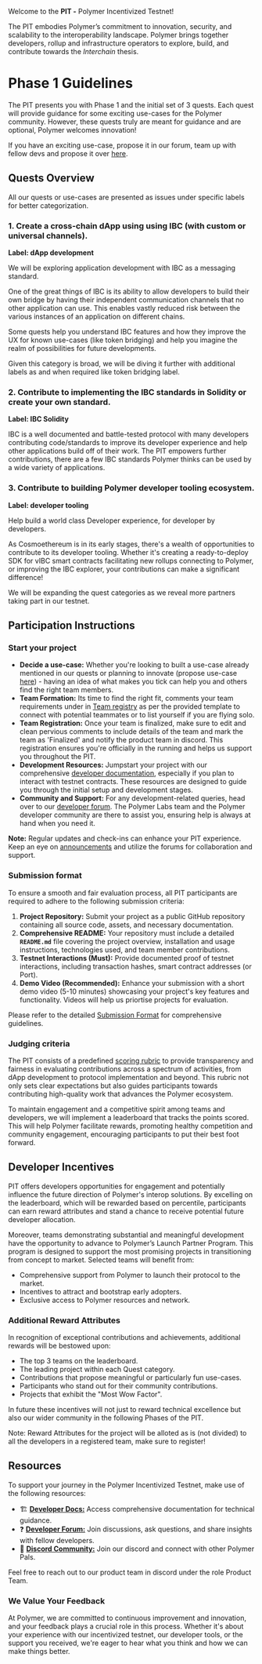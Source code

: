 Welcome to the **PIT -** Polymer Incentivized Testnet! 

The PIT embodies Polymer’s commitment to innovation, security, and scalability to the interoperability landscape. Polymer brings together developers, rollup and infrastructure operators to explore, build, and contribute towards the _Interchain_ thesis.

# Phase 1 Guidelines

The PIT presents you with Phase 1 and the initial set of 3 quests. Each quest will provide guidance for some exciting use-cases for the Polymer community. However, these quests truly are meant for guidance and are optional, Polymer welcomes innovation! 

If you have an exciting use-case, propose it in our forum, team up with fellow devs and propose it over [here](https://github.com/polymerdevs/PIT-Phase-1/issues/16). 

## Quests Overview 
All our quests or use-cases are presented as issues under specific labels for better categorization. 

### 1. Create a cross-chain dApp using using IBC (with custom or universal channels).
**Label: dApp development**

We will be exploring application development with IBC as a messaging standard.

One of the great things of IBC is its ability to allow developers to build their own bridge by having their independent communication channels that no other application can use. This enables vastly reduced risk between the various instances of an application on different chains.

Some quests help you understand IBC features and how they improve the UX for known use-cases (like token bridging) and help you imagine the realm of possibilities for future developments. 

Given this category is broad, we will be diving it further with additional labels as and when required like token bridging label.

### 2. Contribute to implementing the IBC standards in Solidity or create your own standard.
**Label: IBC Solidity**

IBC is a well documented and battle-tested protocol with many developers contributing code/standards to improve its developer experience and help other applications build off of their work. The PIT empowers further contributions, there are a few IBC standards Polymer thinks can be used by a wide variety of applications.



### 3. Contribute to building Polymer developer tooling ecosystem.
**Label: developer tooling**

Help build a world class Developer experience, for developer by developers.

As Cosmoethereum is in its early stages, there's a wealth of opportunities to contribute to its developer tooling. Whether it's creating a ready-to-deploy SDK for vIBC smart contracts facilitating new rollups connecting to Polymer, or improving the IBC explorer, your contributions can make a significant difference!

We will be expanding the quest categories as we reveal more partners taking part in our testnet. 

## Participation Instructions 

### Start your project 
- **Decide a use-case:** Whether you're looking to built a use-case already mentioned in our quests or planning to innovate (propose use-case [here](https://github.com/polymerdevs/PIT-Phase-1/issues/16)) - having an idea of what makes you tick can help you and others find the right team members. 
- **Team Formation:** Its time to find the right fit, comments your team requirements under in [Team registry](https://github.com/polymerdevs/PIT-Phase-1/issues/17) as per the provided template to connect with potential teammates or to list yourself if you are flying solo.
- **Team Registration:** Once your team is finalized, make sure to edit and clean pervious comments to include details of the team and mark the team as 'Finalized' and notify the product team in discord. This registration ensures you're officially in the running and helps us support you throughout the PIT.
- **Development Resources:** Jumpstart your project with our comprehensive [developer documentation](https://docs.polymerlabs.org/), especially if you plan to interact with testnet contracts. These resources are designed to guide you through the initial setup and development stages. 
- **Community and Support:** For any development-related queries, head over to our [developer forum](https://forum.polymerlabs.org/). The Polymer Labs team and the Polymer developer community are there to assist you, ensuring help is always at hand when you need it.

**Note:** Regular updates and check-ins can enhance your PIT experience. Keep an eye on [announcements](https://twitter.com/Polymer_Labs) and utilize the forums for collaboration and support.

### Submission format 
To ensure a smooth and fair evaluation process, all PIT participants are required to adhere to the following submission criteria:

1. **Project Repository:** Submit your project as a public GitHub repository containing all source code, assets, and necessary documentation.
2. **Comprehensive README:** Your repository must include a detailed **`README.md`** file covering the project overview, installation and usage instructions, technologies used, and team member contributions.
3. **Testnet Interactions (Must):** Provide documented proof of testnet interactions, including transaction hashes, smart contract addresses (or Port).
4. **Demo Video (Recommended):** Enhance your submission with a short demo video (5-10 minutes) showcasing your project's key features and functionality. Videos will help us priortise projects for evaluation. 


Please refer to the detailed [Submission Format](https://github.com/polymerdevs/PIT-Phase-1/blob/main/Participant%20Instructions/Submission%20Format.md) for comprehensive guidelines.

### Judging criteria 
The PIT consists of a predefined [scoring rubric](https://github.com/polymerdevs/PIT-Phase-1/blob/main/Participant%20Instructions/Judging%20Criteria.md#scoring-rubric) to provide transparency and fairness in evaluating contributions across a spectrum of activities, from dApp development to protocol implementation and beyond. This rubric not only sets clear expectations but also guides participants towards contributing high-quality work that advances the Polymer ecosystem.

To maintain engagement and a competitive spirit among teams and developers, we will implement a leaderboard that tracks the points scored. This will help Polymer facilitate rewards, promoting healthy competition and community engagement, encouraging participants to put their best foot forward.

## Developer Incentives
PIT offers developers opportunities for engagement and potentially influence the future direction of Polymer's interop solutions. By excelling on the leaderboard, which will be rewarded based on percentile, participants can earn reward attributes and stand a chance to receive potential future developer allocation.

Moreover, teams demonstrating substantial and meaningful development have the opportunity to advance to Polymer’s Launch Partner Program. This program is designed to support the most promising projects in transitioning from concept to market. Selected teams will benefit from:

- Comprehensive support from Polymer to launch their protocol to the market.
- Incentives to attract and bootstrap early adopters.
- Exclusive access to Polymer resources and network.

### Additional Reward Attributes
In recognition of exceptional contributions and achievements, additional rewards will be bestowed upon:

- The top 3 teams on the leaderboard.
- The leading project within each Quest category.
- Contributions that propose meaningful or particularly fun use-cases.
- Participants who stand out for their community contributions.
- Projects that exhibit the "Most Wow Factor".

In future these incentives will not just to reward technical excellence but also our wider community in the following Phases of the PIT.

Note: Reward Attributes for the project will be alloted as is (not divided) to all the developers in a registered team, make sure to register!

## Resources

To support your journey in the Polymer Incentivized Testnet, make use of the following resources:

- 🏗️ **[Developer Docs:](https://docs.polymerlabs.org/)** Access comprehensive documentation for technical guidance.
- ❓ **[Developer Forum:](https://forum.polymerlabs.org/)** Join discussions, ask questions, and share insights with fellow developers.
- 📢 **[Discord Community:](https://discord.gg/qexCh3Ee4E)** Join our discord and connect with other Polymer Pals.

Feel free to reach out to our product team in discord under the role Product Team.

### We Value Your Feedback
At Polymer, we are committed to continuous improvement and innovation, and your feedback plays a crucial role in this process. Whether it's about your experience with our incentivized testnet, our developer tools, or the support you received, we're eager to hear what you think and how we can make things better.
